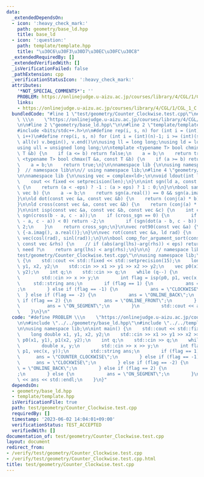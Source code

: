 ```yaml
---
data:
  _extendedDependsOn:
  - icon: ':heavy_check_mark:'
    path: geometry/base_ld.hpp
    title: base_ld
  - icon: ':question:'
    path: template/template.hpp
    title: "\u30C6\u30F3\u30D7\u30EC\u30FC\u30C8"
  _extendedRequiredBy: []
  _extendedVerifiedWith: []
  _isVerificationFailed: false
  _pathExtension: cpp
  _verificationStatusIcon: ':heavy_check_mark:'
  attributes:
    '*NOT_SPECIAL_COMMENTS*': ''
    PROBLEM: https://onlinejudge.u-aizu.ac.jp/courses/library/4/CGL/1/CGL_1_C
    links:
    - https://onlinejudge.u-aizu.ac.jp/courses/library/4/CGL/1/CGL_1_C
  bundledCode: "#line 1 \"test/geometry/Counter_Clockwise.test.cpp\"\n#define PROBLEM\
    \ \\\n    \"https://onlinejudge.u-aizu.ac.jp/courses/library/4/CGL/1/CGL_1_C\"\
    \n\n#line 2 \"geometry/base_ld.hpp\"\n\n#line 2 \"template/template.hpp\"\n\n\
    #include <bits/stdc++.h>\n\n#define rep(i, s, n) for (int i = (int)(s); i < (int)(n);\
    \ i++)\n#define rrep(i, s, n) for (int i = (int)(n)-1; i >= (int)(s); i--)\n#define\
    \ all(v) v.begin(), v.end()\n\nusing ll = long long;\nusing ld = long double;\n\
    using ull = unsigned long long;\n\ntemplate <typename T> bool chmin(T &a, const\
    \ T &b) {\n    if (a <= b) return false;\n    a = b;\n    return true;\n}\ntemplate\
    \ <typename T> bool chmax(T &a, const T &b) {\n    if (a >= b) return false;\n\
    \    a = b;\n    return true;\n}\n\nnamespace lib {\n\nusing namespace std;\n\n\
    }  // namespace lib\n\n// using namespace lib;\n#line 4 \"geometry/base_ld.hpp\"\
    \n\nnamespace lib {\n\nusing vec = complex<ld>;\n\nvoid ldout(int len = 20) {\n\
    \    cout << fixed << setprecision(len);\n}\n\nint sgn(ld a, const ld eps = 1e-7)\
    \ {\n    return (a < -eps) ? -1 : (a > eps) ? 1 : 0;\n}\n\nbool same_vec(vec a,\
    \ vec b) {\n    a -= b;\n    return sgn(a.real()) == 0 && sgn(a.imag()) == 0;\n\
    }\n\nld dot(const vec &a, const vec &b) {\n    return (conj(a) * b).real();\n\
    }\n\nld cross(const vec &a, const vec &b) {\n    return (conj(a) * b).imag();\n\
    }\n\nint isp(const vec &a, const vec &b, const vec &c) {\n    int cross_sgn =\
    \ sgn(cross(b - a, c - a));\n    if (cross_sgn == 0) {\n        if (sgn(dot(b\
    \ - a, c - a)) < 0) return -2;\n        if (sgn(dot(a - b, c - b)) < 0) return\
    \ 2;\n    }\n    return cross_sgn;\n}\n\nvec rot90(const vec &a) {\n    return\
    \ {-a.imag(), a.real()};\n}\n\nvec rot(const vec &a, ld rad) {\n    return a *\
    \ vec(cosl(rad), sinl(rad));\n}\n\nbool comp_for_argument_sort(const vec &lhs,\
    \ const vec &rhs) {\n    // if (abs(arg(lhs)-arg(rhs)) < eps) return false; //\
    \ need ?\n    return arg(lhs) < arg(rhs);\n}\n\n}  // namespace lib\n#line 6 \"\
    test/geometry/Counter_Clockwise.test.cpp\"\n\nusing namespace lib;\n\nint main()\
    \ {\n    std::cout << std::fixed << std::setprecision(15);\n    long double x1,\
    \ y1, x2, y2;\n    std::cin >> x1 >> y1 >> x2 >> y2;\n    vec p0(x1, y1), p1(x2,\
    \ y2);\n    int q;\n    std::cin >> q;\n    while (q--) {\n        double x, y;\n\
    \        std::cin >> x >> y;\n        int flag = isp(p0, p1, vec(x, y));\n   \
    \     std::string ans;\n        if (flag == 1) {\n            ans = \"COUNTER_CLOCKWISE\"\
    ;\n        } else if (flag == -1) {\n            ans = \"CLOCKWISE\";\n      \
    \  } else if (flag == -2) {\n            ans = \"ONLINE_BACK\";\n        } else\
    \ if (flag == 2) {\n            ans = \"ONLINE_FRONT\";\n        } else {\n  \
    \          ans = \"ON_SEGMENT\";\n        }\n        std::cout << ans << std::endl;\n\
    \    }\n}\n"
  code: "#define PROBLEM \\\n    \"https://onlinejudge.u-aizu.ac.jp/courses/library/4/CGL/1/CGL_1_C\"\
    \n\n#include \"../../geometry/base_ld.hpp\"\n#include \"../../template/template.hpp\"\
    \n\nusing namespace lib;\n\nint main() {\n    std::cout << std::fixed << std::setprecision(15);\n\
    \    long double x1, y1, x2, y2;\n    std::cin >> x1 >> y1 >> x2 >> y2;\n    vec\
    \ p0(x1, y1), p1(x2, y2);\n    int q;\n    std::cin >> q;\n    while (q--) {\n\
    \        double x, y;\n        std::cin >> x >> y;\n        int flag = isp(p0,\
    \ p1, vec(x, y));\n        std::string ans;\n        if (flag == 1) {\n      \
    \      ans = \"COUNTER_CLOCKWISE\";\n        } else if (flag == -1) {\n      \
    \      ans = \"CLOCKWISE\";\n        } else if (flag == -2) {\n            ans\
    \ = \"ONLINE_BACK\";\n        } else if (flag == 2) {\n            ans = \"ONLINE_FRONT\"\
    ;\n        } else {\n            ans = \"ON_SEGMENT\";\n        }\n        std::cout\
    \ << ans << std::endl;\n    }\n}"
  dependsOn:
  - geometry/base_ld.hpp
  - template/template.hpp
  isVerificationFile: true
  path: test/geometry/Counter_Clockwise.test.cpp
  requiredBy: []
  timestamp: '2023-06-02 14:04:01+09:00'
  verificationStatus: TEST_ACCEPTED
  verifiedWith: []
documentation_of: test/geometry/Counter_Clockwise.test.cpp
layout: document
redirect_from:
- /verify/test/geometry/Counter_Clockwise.test.cpp
- /verify/test/geometry/Counter_Clockwise.test.cpp.html
title: test/geometry/Counter_Clockwise.test.cpp
---
```

